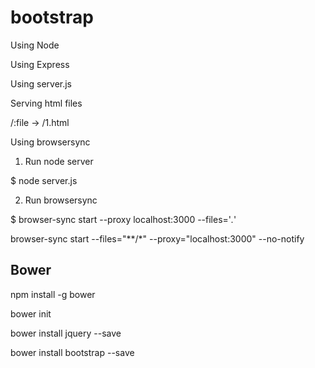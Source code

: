 # bootstrap

Using Node

Using Express

Using server.js

Serving html files 

/:file -> /1.html




Using browsersync




1. Run node server

$ node server.js





2. Run browsersync

$ browser-sync start --proxy localhost:3000 --files='*.*'

browser-sync start --files="**/*" --proxy="localhost:3000" --no-notify


Bower
-----
npm install -g bower

bower init

bower install jquery --save

bower install bootstrap --save

